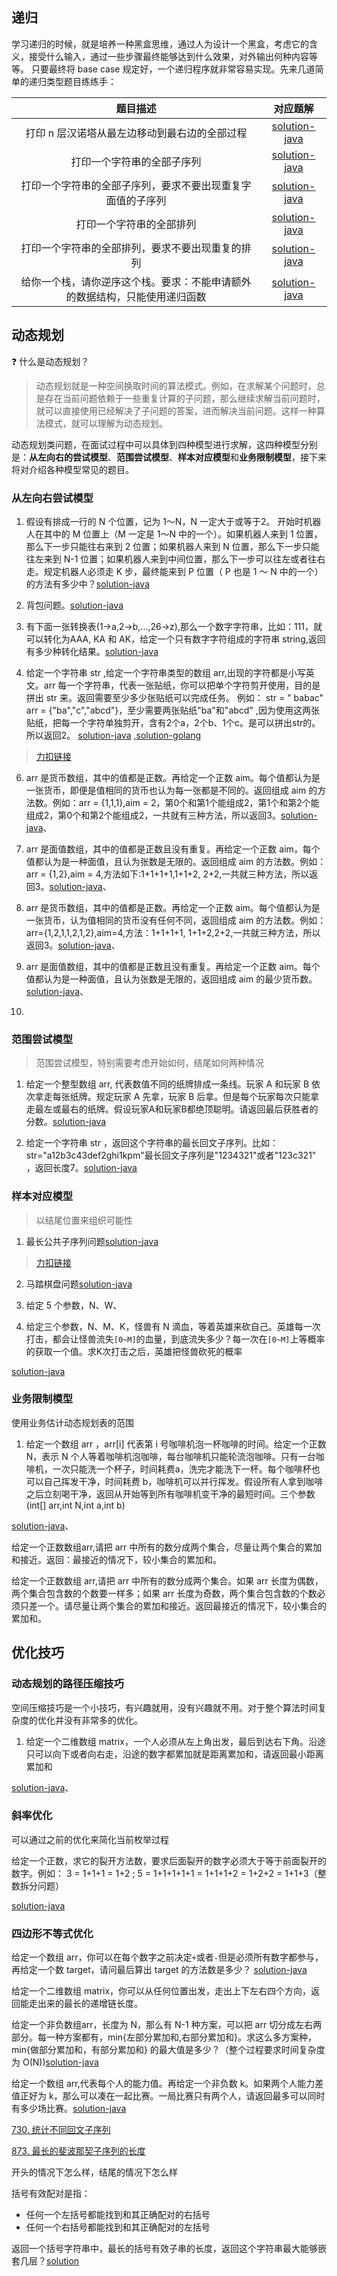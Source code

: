 ## 递归

学习递归的时候，就是培养一种黑盒思维，通过人为设计一个黑盒，考虑它的含义，接受什么输入，通过一些步骤最终能够达到什么效果，对外输出何种内容等等。 只要最终将 base case
规定好，一个递归程序就非常容易实现。先来几道简单的递归类型题目练练手：

|                  题目描述                   |                                            对应题解                                             |
|:---------------------------------------:|:-------------------------------------------------------------------------------------------:|
|        打印 n 层汉诺塔从最左边移动到最右边的全部过程         |          [solution-java](attempt-model/src/test/java/com/pineapple/HanoiTest.java)          |
|              打印一个字符串的全部子序列              |  [solution-java](attempt-model/src/test/java/com/pineapple/SubsequencesSolutionTest.java)   |
|      打印一个字符串的全部子序列，要求不要出现重复字面值的子序列      |  [solution-java](attempt-model/src/test/java/com/pineapple/SubsequencesSolutionTest.java)   |
|              打印一个字符串的全部排列               |  [solution-java](attempt-model/src/test/java/com/pineapple/PermutationsSolutionsTest.java)  |
|        打印一个字符串的全部排列，要求不要出现重复的排列         |  [solution-java](attempt-model/src/test/java/com/pineapple/PermutationsSolutionsTest.java)  |
|  给你一个栈，请你逆序这个栈。要求：不能申请额外的数据结构，只能使用递归函数  |  [solution-java](attempt-model/src/test/java/com/pineapple/ReverseStackSolutionTest.java)   |

## 动态规划

:question: 什么是动态规划？
> 动态规划就是一种空间换取时间的算法模式。例如，在求解某个问题时，总是存在当前问题依赖于一些重复计算的子问题，那么继续求解当前问题时，就可以直接使用已经解决了子问题的答案，进而解决当前问题。这样一种算法模式，就可以理解为动态规划。

动态规划类问题，在面试过程中可以具体到四种模型进行求解，这四种模型分别是：**从左向右的尝试模型**、**范围尝试模型**、**样本对应模型**和**业务限制模型**，接下来将对介绍各种模型常见的题目。

### 从左向右尝试模型

1. 假设有排成一行的 N 个位置，记为 1～N，N 一定大于或等于2。 开始时机器人在其中的 M 位置上（M 一定是 1～N 中的一个）。如果机器人来到 1 位置，那么下一步只能往右来到 2 位置；如果机器人来到 N
   位置，那么下一步只能往左来到 N-1 位置；如果机器人来到中间位置，那么下一步可以往左或者往右走。规定机器人必须走 K 步，最终能来到 P 位置（ P 也是 1 ～ N
   中的一个）的方法有多少中？[solution-java](attempt-model/src/test/java/com/pineapple/RobotWalkSolutionTest.java)


2. 背包问题。[solution-java](attempt-model/src/test/java/com/pineapple/KnapsackSolutionTest.java)


3. 有下面一张转换表(1->a,2->b,...,26->z),那么一个数字字符串，比如：111，就可以转化为AAA, KA 和 AK，给定一个只有数字字符组成的字符串
   string,返回有多少种转化结果。[solution-java](attempt-model/src/test/java/com/pineapple/ConvertSolutionTest.java)


4. 给定一个字符串 str ,给定一个字符串类型的数组 arr,出现的字符都是小写英文。arr
   每一个字符串，代表一张贴纸，你可以把单个字符剪开使用，目的是拼出 str 来。返回需要至少多少张贴纸可以完成任务。 例如： str = "
   babac" arr = {"ba","c","abcd"}，至少需要两张贴纸"ba"和"abcd"
   ,因为使用这两张贴纸，把每一个字符单独剪开，含有2个a，2个b、1个c。是可以拼出str的。所以返回2。
   [solution-java](attempt-model/src/test/java/com/pineapple/MinStickersSolutionTest.java)
   ,[solution-golang]()

> [力扣链接](https://leetcode.cn/problems/stickers-to-spell-word/)

6. arr 是货币数组，其中的值都是正数。再给定一个正数 aim。每个值都认为是一张货币，即便是值相同的货币也认为每一张都是不同的。返回组成 aim 的方法数。例如：arr = {1,1,1},aim =
   2，第0个和第1个能组成2，第1个和第2个能组成2，第0个和第2个能组成2，一共就有三种方法，所以返回3。[solution-java]()、


7. arr 是面值数组，其中的值都是正数且没有重复。再给定一个正数 aim，每个值都认为是一种面值，且认为张数是无限的。返回组成 aim 的方法数。例如：arr = {1,2},aim = 4,方法如下:1+1+1+1,1+1+2,
   2+2,一共就三种方法，所以返回3。[solution-java]()、


8. arr 是货币数组，其中的值都是正数。再给定一个正数 aim。每个值都认为是一张货币，认为值相同的货币没有任何不同，返回组成 aim 的方法数。例如：arr={1,2,1,1,2,1,2},aim=4,方法：1+1+1+1,
   1+1+2,2+2,一共就三种方法，所以返回3。[solution-java]()、


9. arr 是面值数组，其中的值都是正数且没有重复。再给定一个正数 aim。每个值都认为是一种面值，且认为张数是无限的，返回组成 aim 的最少货币数。[solution-java]()、


10.

### 范围尝试模型

> 范围尝试模型，特别需要考虑开始如何，结尾如何两种情况

1. 给定一个整型数组 arr, 代表数值不同的纸牌排成一条线。玩家 A 和玩家 B 依次拿走每张纸牌。规定玩家 A 先拿，玩家 B
   后拿。但是每个玩家每次只能拿走最左或最右的纸牌。假设玩家A和玩家B都绝顶聪明。请返回最后获胜者的分数。[solution-java](attempt-model/src/test/java/com/pineapple/PlayPokerSolutionTest.java)

2. 给定一个字符串 str ，返回这个字符串的最长回文子序列。比如：str="a12b3c43def2ghi1kpm"最长回文子序列是"1234321"或者"123c321"
   ，返回长度7。[solution-java](sample-corresponding/src/test/java/com/pineapple/SubsequencesSolutionTest.java)

### 样本对应模型

> 以结尾位置来组织可能性

1. 最长公共子序列问题[solution-java](sample-corresponding/src/test/java/com/pineapple/SubsequencesSolutionTest.java)

> [力扣链接](https://leetcode.cn/problems/longest-common-subsequence/)

2. 马踏棋盘问题[solution-java](sample-corresponding/src/test/java/com/pineapple/KnightsTourTest.java)

3. 给定 5 个参数，N、W、


10. 给定三个参数，N、M、K，怪兽有 N 滴血，等着英雄来砍自己。英雄每一次打击，都会让怪兽流失`[0~M]`的血量，到底流失多少？每一次在`[0~M]`上等概率的获取一个值。求K次打击之后，英雄把怪兽砍死的概率

[solution-java]()

### 业务限制模型

使用业务估计动态规划表的范围

1. 给定一个数组 arr ，arr[i] 代表第 i 号咖啡机泡一杯咖啡的时间。给定一个正数 N，表示 N
   个人等着咖啡机泡咖啡，每台咖啡机只能轮流泡咖啡。只有一台咖啡机，一次只能洗一个杯子，时间耗费a，洗完才能洗下一杯。每个咖啡杯也可以自己挥发干净，时间耗费
   b，咖啡机可以并行挥发。假设所有人拿到咖啡之后立刻喝干净，返回从开始等到所有咖啡机变干净的最短时间。三个参数(int[] arr,int N,int a,int b)

[solution-java]()、

给定一个正数数组arr,请把 arr 中所有的数分成两个集合，尽量让两个集合的累加和接近。返回：最接近的情况下，较小集合的累加和。

给定一个正数数组 arr,请把 arr 中所有的数分成两个集合。如果 arr 长度为偶数，两个集合包含数的个数要一样多；如果 arr
长度为奇数，两个集合包含数的个数必须只差一个。请尽量让两个集合的累加和接近。返回最接近的情况下，较小集合的累加和。

## 优化技巧

### 动态规划的路径压缩技巧

空间压缩技巧是一个小技巧，有兴趣就用，没有兴趣就不用。对于整个算法时间复杂度的优化并没有非常多的优化。

1. 给定一个二维数组 matrix，一个人必须从左上角出发，最后到达右下角。沿途只可以向下或者向右走，沿途的数字都累加就是距离累加和，请返回最小距离累加和

[solution-java]()、

### 斜率优化

可以通过之前的优化来简化当前枚举过程

给定一个正数，求它的裂开方法数，要求后面裂开的数字必须大于等于前面裂开的数字。例如： 3 = 1+1+1 = 1+2 ; 5 = 1+1+1+1+1 = 1+1+1+2 = 1+2+2 = 1+1+3（整数拆分问题）

[solution-java]()

### 四边形不等式优化

给定一个数组 arr，你可以在每个数字之前决定`+`或者`-`但是必须所有数字都参与，再给定一个数 target，请问最后算出 target 的方法数是多少？
[solution-java]()

给定一个二维数组 matrix，你可以从任何位置出发，走出上下左右四个方向，返回能走出来的最长的递增链长度。

给定一个非负数组arr，长度为 N，那么有 N-1 种方案，可以把 arr
切分成左右两部分。每一种方案都有，min{左部分累加和,右部分累加和}。求这么多方案种，min{做部分累加和，有部分累加和}
的最大值是多少？（整个过程要求时间复杂度为 O(N))[solution-java]()

给定一个数组 arr,代表每个人的能力值。再给定一个非负数 k。如果两个人能力差值正好为
k，那么可以凑在一起比赛。一局比赛只有两个人，请返回最多可以同时有多少场比赛。[solution-java]()

[730. 统计不同回文子序列](https://leetcode.cn/problems/count-different-palindromic-subsequences/)

[873. 最长的斐波那契子序列的长度](https://leetcode.cn/problems/length-of-longest-fibonacci-subsequence/)

开头的情况下怎么样，结尾的情况下怎么样

括号有效配对是指：

- 任何一个左括号都能找到和其正确配对的右括号
- 任何一个右括号都能找到和其正确配对的左括号

返回一个括号字符串中，最长的括号有效子串的长度，返回这个字符串最大能够嵌套几层？[solution](sample-corresponding/src/test/java/com/pineapple/BracketEffectiveMatchingTest.java)

